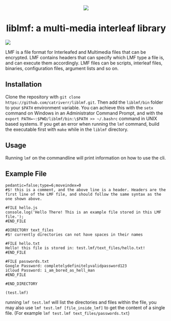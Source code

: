 <div align="center">
  <img src="https://allahcorp.com/static/assets/liblmf.png">
  <h1>liblmf: a multi-media interleaf library</h1>
</div>
<img src="https://github.com/catriverr/liblmf/actions/workflows/c-cpp.yml/badge.svg">

LMF is a file format for Interleafed and Multimedia files that can be encrypted. LMF contains headers that can specify which LMF type a file is, and  can execute them accordingly. LMF files can be scripts, interleaf files, binaries, configuration files, argument lists and so on.

## Installation

Clone the repository with `git clone https://github.com/catriverr/liblmf.git`. Then add the `liblmf/bin` folder to your `$PATH` environment variable. You can achieve this with the `setx` command on Windows in an Administrator Command Prompt, and with the `export PATH=~:$PWD/liblmf/bin:\$PATH >> ~/.bashrc` command in UNIX based systems. If you get an error when running the `lmf` command, build the executable first with `make` while in the `liblmf` directory.

## Usage

Running `lmf` on the commandline will print information on how to use the cli.

## Example File

```make
pedantic=false;type=6;moveindex=0
#$! this is a comment, and the above line is a header. Headers are the first line of the LMF file, and should follow the same syntax as the one shown above.

#FILE hello.js
console.log('Hello There! This is an example file stored in this LMF file.');
#END_FILE

#DIRECTORY text_files
#$! currently directories can not have spaces in their names

#FILE hello.txt
Hello! this file is stored in: test.lmf/text_files/hello.txt!
#END_FILE

#FILE passwords.txt
Google Password: completelydefinitelyvalidpassword123
iCloud Password: i_am_bored_as_hell_man
#END_FILE

#END_DIRECTORY
```
`(test.lmf)`

running `lmf test.lmf` will list the directories and files within the file, you may also use `lmf test.lmf [file_inside_lmf]` to get the content of a single file. (For example `lmf test.lmf text_files/passwords.txt`)
